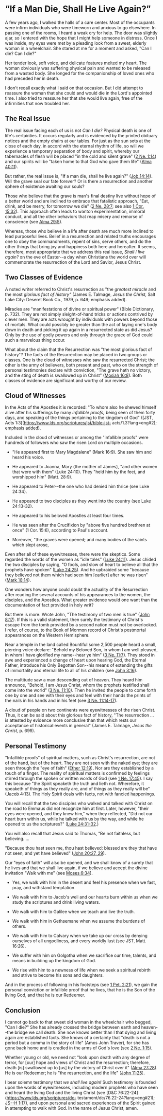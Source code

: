 # “If a Man Die, Shall He Live Again?”

A few years ago, I walked the halls of a care center. Most of the occupants
were infirm individuals who were timeworn and anxious to go elsewhere. In
passing one of the rooms, I heard a weak cry for help. The door was slightly
ajar, so I entered with the hope that I might help someone in distress. Once I
was inside, my eyes were met by a pleading look from a sweet, elderly woman in
a wheelchair. She stared at me for a moment and asked, "Can I die? Can I die?"

Her tender look, soft voice, and delicate features melted my heart. The woman
obviously was suffering physical pain and wanted to be released from a wasted
body. She longed for the companionship of loved ones who had preceded her in
death.

I don't recall exactly what I said on that occasion. But I did attempt to
reassure the woman that she could and would die in the Lord's appointed time.
I also tried to reassure her that she would live again, free of the
infirmities that now troubled her.

## The Real Issue

The real issue facing each of us is not _Can I die?_ Physical death is one of
life's certainties. It occurs regularly and is evidenced by the printed
obituary notices and the empty chairs at our tables. For just as the sun sets
at the close of each day, in accord with the eternal rhythm of life, so will
we experience a temporary separation of body and spirit, whereby our
tabernacles of flesh will be placed "in the cold and silent grave" ([2 Ne.
1:14](https://www.lds.org/scriptures/bofm/2-ne/1.14?lang=eng#13)) and our
spirits will be "taken home to that God who gave them life" ([Alma
40:11](https://www.lds.org/scriptures/bofm/alma/40.11?lang=eng#10)).

But rather, the real issue is, "If a man die, shall he live again?" ([Job
14:14](https://www.lds.org/scriptures/ot/job/14.14?lang=eng#13)). Will the
grave seal our fate forever? Or is there a resurrection and another sphere of
existence awaiting our souls?

Those who believe that the grave is man's final destiny live without hope of a
better world and are inclined to embrace that fatalistic approach, "Eat,
drink, and be merry, for tomorrow we die" ([2 Ne.
28:7](https://www.lds.org/scriptures/bofm/2-ne/28.7?lang=eng#6); see also [1
Cor. 15:32](https://www.lds.org/scriptures/nt/1-cor/15.32?lang=eng#31)). This
approach often leads to wanton experimentation, immoral conduct, and all the
other behaviors that reap misery and remorse of conscience (see [Alma
29:5](https://www.lds.org/scriptures/bofm/alma/29.5?lang=eng#4)).

Whereas, those who believe in a life after death are much more inclined to
lead purposeful lives. Belief in a resurrection and related truths encourages
one to obey the commandments, repent of sins, serve others, and do the other
things that bring joy and happiness both here and hereafter. It seems,
therefore, most appropriate that we address this real issue, _Shall I live
again?_ on the eve of Easter--a day when Christians the world over will
commemorate the resurrection of the Lord and Savior, Jesus Christ.

## Two Classes of Evidence

A noted writer referred to Christ's resurrection as "the _greatest miracle_
and the most _glorious fact of history"_ (James E. Talmage, _Jesus the
Christ,_ Salt Lake City: Deseret Book Co., 1979, p. 649; emphasis added).

Miracles are "manifestations of divine or spiritual power" (Bible Dictionary,
p. 732). They are not simply sleight-of-hand tricks or actions contrived by
clever men. They are acts wrought by individuals with powers beyond those of
mortals. What could possibly be greater than the act of laying one's body down
in death and picking it up again in a resurrected state as did Jesus? Only by
the use of godly powers and only through the grace of God could such a
marvelous thing occur.

What about the claim that the Resurrection was "the most glorious fact of
history"? The facts of the Resurrection may be placed in two groups or
classes. One is the cloud of witnesses who saw the resurrected Christ; the
other is the army of believers, both present and past, who on the strength of
personal testimonies declare with conviction, "The grave hath no victory, and
the sting of death is swallowed up in Christ" ([Mosiah
16:8](https://www.lds.org/scriptures/bofm/mosiah/16.8?lang=eng#7)). Both
classes of evidence are significant and worthy of our review.

## Cloud of Witnesses

In the Acts of the Apostles it is recorded: "To whom also he shewed himself
alive after his sufferings by many _infallible proofs,_ being seen of them
forty days, and speaking of the things pertaining to the kingdom of God"
([JST, Acts 1:3](https://www.lds.org/scriptures/jst/bible-jst-
acts/1.3?lang=eng#2); emphasis added).

Included in the cloud of witnesses or among the "infallible proofs" were
hundreds of followers who saw the risen Lord on multiple occasions.

  * "He appeared first to Mary Magdalene" (Mark 16:9). She saw him and heard his voice.

  * He appeared to Joanna, Mary (the mother of James), "and other women that were with them" (Luke 24:10). They "held him by the feet, and worshipped him" (Matt. 28:9).

  * He appeared to Peter--the one who had denied him thrice (see Luke 24:34).

  * He appeared to two disciples as they went into the country (see Luke 24:13-32).

  * He appeared to his beloved Apostles at least four times.

  * He was seen after the Crucifixion by "above five hundred brethren at once" (1 Cor. 15:6), according to Paul's account.

  * Moreover, "the graves were opened; and many bodies of the saints which slept arose,

Even after all of these eyewitnesses, there were the skeptics. Some regarded
the words of the women as "idle tales" ([Luke
24:11](https://www.lds.org/scriptures/nt/luke/24.11?lang=eng#10)). Jesus
chided the two disciples by saying, "O fools, and slow of heart to believe all
that the prophets have spoken" ([Luke
24:25](https://www.lds.org/scriptures/nt/luke/24.25?lang=eng#24)). And he
upbraided some "because they believed not them which had seen him [earlier]
after he was risen" ([Mark
16:14](https://www.lds.org/scriptures/nt/mark/16.14?lang=eng#13)).

One wonders how anyone could doubt the actuality of the Resurrection after
reading the several accounts of his appearances to the women, the disciples,
and the Apostles. What greater evidence would one want than the documentation
of fact provided in holy writ?

But there is more. Wrote John, "The testimony of two men is true" ([John
8:17](https://www.lds.org/scriptures/nt/john/8.17?lang=eng#16)). If this is a
valid statement, then surely the testimony of Christ's escape from the tomb
provided by a second nation must not be overlooked. I refer, of course, to the
Book of Mormon record of Christ's postmortal appearances on the Western
Hemisphere.

Near a temple in the land called Bountiful some 2,500 people heard a small,
piercing voice declare: "Behold my Beloved Son, in whom I am well pleased, in
whom I have glorified my name--hear ye him" ([3 Ne.
11:7](https://www.lds.org/scriptures/bofm/3-ne/11.7?lang=eng#6)). They stood
in awe and experienced a change of heart upon hearing God, the Eternal Father,
introduce his Only Begotten Son--his means of extending the gifts of
immortality and eternal life to all of his children (see [John
3:16](https://www.lds.org/scriptures/nt/john/3.16?lang=eng#15)).

The multitude saw a man descending out of heaven. They heard him announce,
"Behold, I am Jesus Christ, whom the prophets testified shall come into the
world" ([3 Ne.
11:10](https://www.lds.org/scriptures/bofm/3-ne/11.10?lang=eng#9)). Then he
invited the people to come forth one by one and see with their eyes and feel
with their hands the prints of the nails in his hands and in his feet (see [3
Ne. 11:14-17](https://www.lds.org/scriptures/bofm/3-ne/11.14-17?lang=eng#13)).

A cloud of people on two continents were eyewitnesses of the risen Christ.
Thus, it can be said about this glorious fact of history, "The resurrection ...
is attested by evidence more conclusive than that which rests our acceptance
of historical events in general" (James E. Talmage, _Jesus the Christ,_ p.
699).

## Personal Testimony

"Infallible proofs" of spiritual matters, such as Christ's resurrection, are
not of the hand, but of the heart. They are not seen with the naked eye; they
are seen through the "eye of faith" ([Ether
12:19](https://www.lds.org/scriptures/bofm/ether/12.19?lang=eng#18)). Nor are
they established by a touch of a finger. The reality of spiritual matters is
confirmed by feelings stirred through the spoken or written words of God (see
[1 Ne. 17:45](https://www.lds.org/scriptures/bofm/1-ne/17.45?lang=eng#44)). I
say this because "the Spirit speaketh the truth and lieth not. Wherefore, it
speaketh of things as they really are, and of things as they really will be"
([Jacob 4:13](https://www.lds.org/scriptures/bofm/jacob/4.13?lang=eng#12)).
The Holy Spirit deals with facts, not with fancied happenings.

You will recall that the two disciples who walked and talked with Christ on
the road to Emmaus did not recognize him at first. Later, however, "their eyes
were opened, and they knew him," when they reflected, "Did not our heart burn
within us, while he talked with us by the way, and while he opened to us the
scriptures?" ([Luke
24:31-32](https://www.lds.org/scriptures/nt/luke/24.31-32?lang=eng#30).)

You will also recall that Jesus said to Thomas, "Be not faithless, but
believing. ...

"Because thou hast seen me, thou hast believed: blessed are they that have not
seen, and yet have believed" ([John 20:27,
29](https://www.lds.org/scriptures/nt/john/20.27%2C29?lang=eng#26)).

Our "eyes of faith" will also be opened, and we shall know of a surety that he
lives and that we shall live again, if we believe and accept the divine
invitation "Walk with me" (see [Moses
6:34](https://www.lds.org/scriptures/pgp/moses/6.34?lang=eng#33)).

  * Yes, we walk with him in the desert and feel his presence when we fast, pray, and withstand temptation.

  * We walk with him to Jacob's well and our hearts burn within us when we study the scriptures and drink living waters.

  * We walk with him to Galilee when we teach and live the truth.

  * We walk with him in Gethsemane when we assume the burdens of others.

  * We walk with him to Calvary when we take up our cross by denying ourselves of all ungodliness, and every worldly lust (see JST, Matt. 16:26).

  * We suffer with him on Golgotha when we sacrifice our time, talents, and means in building up the kingdom of God.

  * We rise with him to a newness of life when we seek a spiritual rebirth and strive to become his sons and daughters.

And in the process of following in his footsteps (see [1 Pet.
2:21](https://www.lds.org/scriptures/nt/1-pet/2.21?lang=eng#20)), we gain the
personal conviction or infallible proof that he lives, that he is the Son of
the living God, and that he is our Redeemer.

## Conclusion

I cannot go back to that sweet old woman in the wheelchair who begged, "Can I
die?" She has already crossed the bridge between earth and heaven--the bridge
we call death. She now knows better than I that dying and living again are
established facts. She knows of a certainty that "death is not a period but a
comma in the story of life" (Amos John Traver), for she has gone back home and
is cradled in the arms of God's love (see [2 Ne.
1:15](https://www.lds.org/scriptures/bofm/2-ne/1.15?lang=eng#14)).

Whether young or old, we need not "look upon death with any degree of terror,
for [our] hope and views of Christ and the resurrection; therefore, death [is]
swallowed up to [us] by the victory of Christ over it" ([Alma
27:28](https://www.lds.org/scriptures/bofm/alma/27.28?lang=eng#27)). He is our
Redeemer; he is "the resurrection, and the life" ([John
11:25](https://www.lds.org/scriptures/nt/john/11.25?lang=eng#24)).

I bear solemn testimony that _we shall live again!_ Such testimony is founded
upon the words of eyewitnesses, including modern prophets who have seen and
heard the living God and the living Christ (see [D&amp;C
76:22-24](https://www.lds.org/scriptures/dc-
testament/dc/76.22-24?lang=eng#21); [JS--H
1:17](https://www.lds.org/scriptures/pgp/js-h/1.17?lang=eng#16)), and upon
personal and sacred experiences of the Spirit gained in attempting to walk
with God. In the name of Jesus Christ, amen.

